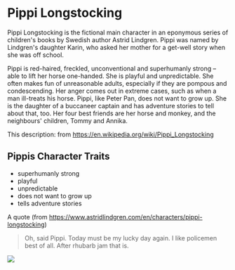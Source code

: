 # Pippi Longstocking

Pippi Longstocking is the fictional main character in an eponymous series of 
children's books by Swedish author Astrid Lindgren. Pippi was named by 
Lindgren's daughter Karin, who asked her mother for a get-well story when she 
was off school.

Pippi is red-haired, freckled, unconventional and superhumanly strong – able to 
lift her horse one-handed. She is playful and unpredictable. She often makes 
fun of unreasonable adults, especially if they are pompous and condescending. 
Her anger comes out in extreme cases, such as when a man ill-treats his horse. 
Pippi, like Peter Pan, does not want to grow up. She is the daughter of a 
buccaneer captain and has adventure stories to tell about that, too. Her four 
best friends are her horse and monkey, and the neighbours' children, Tommy and 
Annika.

This description: from https://en.wikipedia.org/wiki/Pippi_Longstocking

## Pippis Character Traits

* superhumanly strong
* playful
* unpredictable
* does not want to grow up
* tells adventure stories

A quote (from https://www.astridlindgren.com/en/characters/pippi-longstocking)

> Oh, said Pippi. 
> Today must be my lucky day again. 
> I like policemen best of all. 
> After rhubarb jam that is.

<img src="https://upload.wikimedia.org/wikipedia/commons/thumb/6/6a/Puertollano_-_Jardines_Pedro_Poveda_2.jpg/640px-Puertollano_-_Jardines_Pedro_Poveda_2.jpg">




